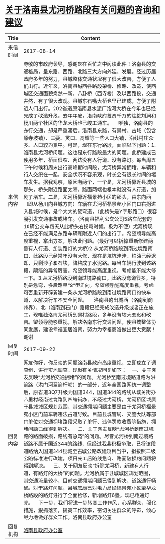 # <a href="http://www.shangluo.gov.cn/zmhd/ldxxxx.jsp?urltype=leadermail.LeaderMailContentUrl&wbtreeid=1112&leadermailid=4285">关于洛南县尤河桥路段有关问题的咨询和建议</a>
| Title |                                                                                                                                                                                                                                                                                                                                                                                                                                                                                                                      Content                                                                                                                                                                                                                                                                                                                                                                                                                                                                                                                       |
|:-----:|----------------------------------------------------------------------------------------------------------------------------------------------------------------------------------------------------------------------------------------------------------------------------------------------------------------------------------------------------------------------------------------------------------------------------------------------------------------------------------------------------------------------------------------------------------------------------------------------------------------------------------------------------------------------------------------------------------------------------------------------------------------------------------------------------------------------------------------------------------------------------------------------------------------------------------------------------------------------------------------------------------------------------------------------------|
| 来信时间  | 2017-08-14                                                                                                                                                                                                                                                                                                                                                                                                                                                                                                                                                                                                                                                                                                                                                                                                                                                                                                                                                                                                                                         |
| 来信内容  | 尊敬的市政府领导，感谢您在百忙之中阅读此件！洛南县的交通格局，呈东路、西路、北路三大方向外延、发展。经过历届政府多年的努力，县城整体交通状况有了很大改善，方便了人们出行。近年来，洛南县城西各路段架桥、修路、改造，使西城区交通面貌焕然一新，八卦桥（西寺桥）及以西路段，交通井然，有了很大改观。县城东石嘴大桥也早已建成，方便了附近人们出行。202省道原洛南县水泥厂洛河大桥在今年也已经完成了改造升级。去年年底，洛南政府投资千万的连接刘涧和杨川两个社区的华龙大桥也已竣工通车。     唯独，洛南县的东行交通，却是严重滞后。洛南县东路，有景村、古城（包含原寺坡镇）、三要、灵口、高耀等一些人口大镇，沿线村庄众多、人口较为集中。可是，现在东行路段，面临以下问题：1.洛南县尤河桥问题。这也是东行路段最大的问题。此桥建成已使用多年，桥面很窄、两边没有人行道、没有路灯。每当周五下午时候和周末出行高峰期时间段，尤河桥异常拥堵，车辆和行人交织在一起，安全状况不容乐观，时长会有很长时间的堵车发生。据我观察，原因有两个，一个是，尤河桥靠近县城的那头，桥头附近路面太窄，路面两端也根本就没有人行道，加剧了堵车。二是，尤河桥靠近福景苑小区的那头，由东向西（即从杨川向县城方向）车辆在尤河桥福景苑小区门口右拐进入县城时候，是个大大的硬弯道，（此桥头是Y字形路口）很容易引发交通事故或堵车。（洛南县福利公交公司5路车配套的10辆公交车每天从此桥头右拐弯时候，极为不便）尤河桥现在已经不能满足东路车辆和附近人们的出行了。希望领导能高度重视，拿出方案，解决此问题。(最好可以拆掉重新修建两侧有人行道、加装路灯的大桥)2.从尤河桥路段到南过境路南口，此路段已经常年没有大修，现在是坑坑洼洼，柏油已经退却，只剩沙子和石块，降格成了水泥路。每当车辆行驶到该路段，颠簸的异常厉害。希望领导能高度重视，考虑能不能大修一下。3.从尤河桥路段到南过境路南口，此路段弯道很多，特别是急弯，多段路呈“S”型走向。希望领导能高度重视，考虑可否重新开辟新建一条从尤河桥路段到南过境路南口的快车道，以解决行车不安全问题。     洛南县的出城西（洛南到商州界）、北（洛南到石门）路段已经完成改造升级或者正在施工，现唯独洛南尤河桥到景村路段，多年没有较大变化和改善。望领导能够重视，解决洛南东行交通问题，使县城整体协同发展，建设幸福宜居洛南，努力为幸福商洛做出更大贡献！谢谢 |
| 回复时间  | 2017-09-22                                                                                                                                                                                                                                                                                                                                                                                                                                                                                                                                                                                                                                                                                                                                                                                                                                                                                                                                                                                                                                         |
| 回复内容  | 网友你好，你反映的问题洛南县政府高度重视，立即成立了调查组，进行实地调查。现就有关情况回复如下：    一、关于网友反映“尤河桥交通拥堵”的问题。尤河桥至南过境路道路为洪箭路（洪门河至箭杆岭）的一部分，近年全国路网统一调整后，原省道3Q7升级为国道344，国道344的路线从城关街办八里村经南过境路到四皓街办，不经过尤河桥。尤河桥区域属于县城城区规划范围，其交通拥堵问题主要是由于尤河桥福景苑小区门前车辆违法占道导致。目前县城管局、交警大队等部门单位对交通拥堵路段采取了单行、违停罚款收费等措施，拥堵问题已经得到解决。    二、关于网友反映“尤河桥到南过境路的路面破损，路线有急弯”的问题。尽管尤河桥到南过境路道路不属于国道344的路线，但经过我县积极争取，已将该段道路纳入国道344县城至古城公路改建项目当中，拟按照二级公路标准进行改建，项目完工后路线急弯、路面破损的问题将得到解决。    三、关于网友反映“拆除尤河桥，新建有人行道，有路灯的大桥”的问题。尤河桥属于县城城区规划范围，其交通流量较小，目前交通拥堵问题已得到解决，道路通行畅通。对于路灯问题，县城管局已对电力局经福景苑小区至华龙桥路段的路灯进行了全面检修，新增路灯6盏，现已电通灯亮。    下一步，我们将进一步转变工作作风，心系群众，强化措施，狠抓落实，提高工作效率，密切关注群众的呼声，倾心尽力地做好群众工作。洛南县政府办公室                                                                                                                                                                                                                                                                                                                                                                                                                           |
| 回复机构  | <a href="../../categories/agencies/洛南县政府办公室.md">洛南县政府办公室</a>                                                                                                                                                                                                                                                                                                                                                                                                                                                                                                                                                                                                                                                                                                                                                                                                                                                                                                                                                                                         |